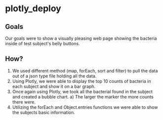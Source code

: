 # plotly_deploy

## Goals

Our goals were to show a visually pleasing web page showing the bacteria inside of test subject's belly buttons.

## How?

1. We used different method (map, forEach, sort and filter) to pull the data out of a json type file holding all the data.
2. Using Plotly, we were able to display the top 10 counts of bacteria in each subject and show it on a bar graph.
3. Once again using Plotly, we took all the bacterial found in the subject and created a bubble chart.
    a) The larger the marker the more counts there were. 
4.  Utilizing the forEach and Object.entries functions we were able to show the subjects basic information.
